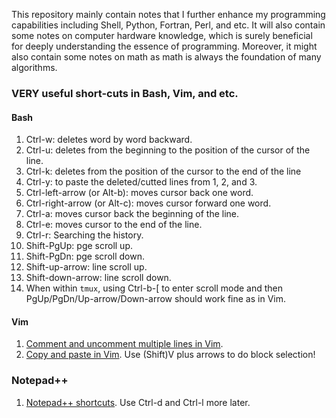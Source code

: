 This repository mainly contain notes that I further enhance my programming capabilities including Shell, Python, Fortran, Perl, and etc. It will also contain some notes on computer hardware knowledge, which is surely beneficial for deeply understanding the essence of programming. Moreover, it might also contain some notes on math as math is always the foundation of many algorithms.

### VERY useful short-cuts in Bash, Vim, and etc.
#### Bash
1. Ctrl-w: deletes word by word backward.
2. Ctrl-u: deletes from the beginning to the position of the cursor of the line.
3. Ctrl-k: deletes from the position of the cursor to the end of the line
4. Ctrl-y: to paste the deleted/cutted lines from 1, 2, and 3.
5. Ctrl-left-arrow (or Alt-b): moves cursor back one word.
6. Ctrl-right-arrow (or Alt-c): moves cursor forward one word.
7. Ctrl-a: moves cursor back the beginning of the line.
8. Ctrl-e: moves cursor to the end of the line.
9. Ctrl-r: Searching the history.
10. Shift-PgUp: pge scroll up.
11. Shift-PgDn: pge scroll down.
12. Shift-up-arrow: line scroll up.
13. Shift-down-arrow: line scroll down.
14. When within `tmux`, using Ctrl-b-\[ to enter scroll mode and then PgUp/PgDn/Up-arrow/Down-arrow should work fine as in Vim.

#### Vim
1. [Comment and uncomment multiple lines in Vim](https://discuss.devopscube.com/t/how-to-comment-and-uncomment-multiple-line-vi-terminal-editor/64).
2. [Copy and paste in Vim](https://stackoverflow.com/questions/73319/duplicate-a-whole-line-in-vim). Use (Shift)V plus arrows to do block selection!

### Notepad++
1. [Notepad++ shortcuts](http://www.keyxl.com/aaacd5a/43/Notepad-Plus-text-editor-software-keyboard-shortcuts.htm). Use Ctrl-d and Ctrl-l more later.

